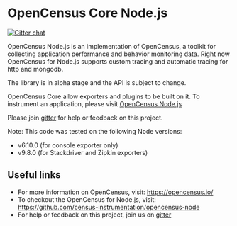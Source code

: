 # OpenCensus Core Node.js
[![Gitter chat][gitter-image]][gitter-url]

OpenCensus Node.js is an implementation of OpenCensus, a toolkit for collecting application performance and behavior monitoring data. Right now OpenCensus for Node.js supports custom tracing and automatic tracing for http and mongodb.

The library is in alpha stage and the API is subject to change.

OpenCensus Core allow exporters and plugins to be built on it. To instrument an application, please visit [OpenCensus Node.js](https://github.com/census-instrumentation/opencensus-node)

Please join [gitter](https://gitter.im/census-instrumentation/Lobby) for help or feedback on this project.

Note: This code was tested on the following Node versions:
- v6.10.0 (for console exporter only)
- v9.8.0 (for Stackdriver and Zipkin exporters)



## Useful links
- For more information on OpenCensus, visit: <https://opencensus.io/>
- To checkout the OpenCensus for Node.js, visit: <https://github.com/census-instrumentation/opencensus-node>
- For help or feedback on this project, join us on [gitter](https://gitter.im/census-instrumentation/Lobby)

[gitter-image]: https://badges.gitter.im/census-instrumentation/lobby.svg
[gitter-url]: https://gitter.im/census-instrumentation/lobby?utm_source=badge&utm_medium=badge&utm_campaign=pr-badge&utm_content=badge
